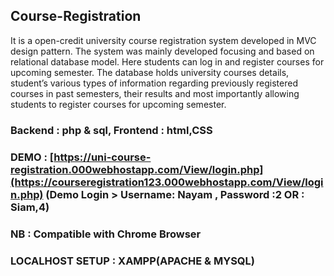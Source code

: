 ## Course-Registration

It is a open-credit university course registration system developed in MVC design pattern. The system was mainly developed focusing and based on relational database model.  Here students can log in and register courses for upcoming semester. The database holds university courses details, student’s various types of information regarding previously registered courses in past semesters, their results and most importantly allowing students to register courses for upcoming semester.

### Backend : php & sql, Frontend : html,CSS

### DEMO : [https://uni-course-registration.000webhostapp.com/View/login.php](https://courseregistration123.000webhostapp.com/View/login.php) (Demo Login > Username: Nayam , Password :2   OR : Siam,4)
### NB : Compatible with Chrome Browser


### LOCALHOST SETUP : XAMPP(APACHE & MYSQL)
